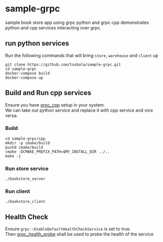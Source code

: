 # sample-grpc
sample book store app using grpc python and grpc cpp
demonstrates python and cpp services interacting over grpc.

## run python services
Run the following commands that will bring `store`, `warehouse` and `client` up

```
git clone https://github.com/tosbala/sample-grpc.git
cd sample-grpc
docker-compose build
docker-compose up
```

## Build and Run cpp services
Ensure you have [grpc_cpp](https://grpc.io/docs/languages/cpp/quickstart/) setup in your system.  
We can take out python service and replace it with cpp service and vice versa.

### Build
```
cd sample-grpc/cpp
mkdir -p cmake/build
pushd cmake/build
cmake -DCMAKE_PREFIX_PATH=$MY_INSTALL_DIR ../..
make -j
```

### Run store service
```
./bookstore_server 
```

### Run client
```
./bookstore_client
```

## Health Check
Ensure `grpc::EnableDefaultHealthCheckService` is set to true.  
Then [grpc_health_probe](https://github.com/grpc-ecosystem/grpc-health-probe) shall be used to probe the health of the service

